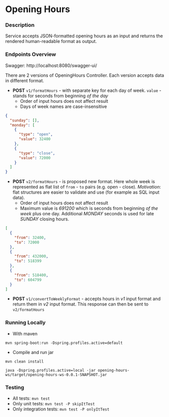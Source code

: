# Opening Hours

### Description

Service accepts JSON-formatted opening hours as an input and returns the rendered human-readable format as output.

### Endpoints Overview

Swagger: http://localhost:8080/swagger-ui/

There are 2 versions of OpeningHours Controller. Each version accepts data in different format.

* __POST__ `v1/formatHours` - with separate key for each day of week.
`value` - stands for seconds from beginning *of the day*
  - Order of input hours does not affect result
  - Days of week names are case-insensitive
```json
{
  "sunday": [],
  "monday": [
    {
      "type": "open",
      "value": 32400
    },
    {
      "type": "close",
      "value": 72000
    }
  ]
}
```
* __POST__ `v2/formatHours` - is proposed new format. Here whole week 
  is represented as flat list of `from` - `to` pairs (e.g. open - close).
  _Motivation_: flat structures are easier to validate and use (for example as SQL input data).
    - Order of input hours does not affect result
    - Maximum value is _691200_ which is seconds from beginning *of the week* plus one day.
      Additional _MONDAY_ seconds is used for late _SUNDAY_ closing hours.
```json
[
  {
    "from": 32400,
    "to": 72000
  },
  {
    "from": 432000,
    "to": 518399
  },
  {
    "from": 518400,
    "to": 604799
  }
]
```
* __POST__ `v1/convertToWeeklyFormat` - accepts hours in _v1_ input format 
  and return them in _v2_ input format. This response can then be sent to `v2/formatHours`

### Running Locally
* With maven
```
mvn spring-boot:run -Dspring.profiles.active=default
```
* Compile and run jar
```
mvn clean install
```
```
java -Dspring.profiles.active=local -jar opening-hours-ws/target/opening-hours-ws-0.0.1-SNAPSHOT.jar
```

### Testing
* All tests:
  ```mvn test```
* Only unit tests:
  ```mvn test -P skipItTest```
* Only integration tests:
  ```mvn test -P onlyItTest```
